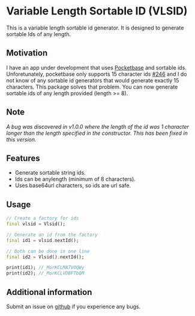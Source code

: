 # Variable Length Sortable ID (VLSID)
This is a variable length sortable id generator. It is designed to generate 
sortable Ids of any length.

## Motivation
I have an app under development that uses [Pocketbase](https://pocketbase.io)
and sortable ids. Unforetunately, pocketbase only supports 15 character ids
[#246](https://github.com/pocketbase/pocketbase/issues/246#issuecomment-1211740527)
and I do not know of any sortable id generators that would generate exactly 15
characters. This package solves that problem. You can now generate sortable ids
of any length provided (length >= 8).

## Note
_A bug was discovered in v1.0.0 where the length of the id was 1 character 
longer than the length specified in the constructor. This has been fixed in
this version._

## Features
- Generate sortable string ids.
- Ids can be anylength (minimum of 8 characters).
- Uses base64url characters, so ids are url safe.

## Usage

```dart
// Create a factory for ids
final vlsid = Vlsid();

// Generate an id from the factory
final id1 = vlsid.nextId();

// Both can be done in one line
final id2 = Vlsid().nextId();

print(id1); //_MorKCLMA7VOQWy
print(id2); //_MorKCLVDBFTbQM
```

## Additional information

Submit an issue on [github](https://github.com/fbede/vlsid) if you experience
any bugs.
